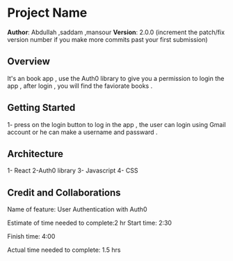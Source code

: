 # Project Name

**Author**: Abdullah ,saddam ,mansour
**Version**: 2.0.0 (increment the patch/fix version number if you make more commits past your first submission)

## Overview

It's an book app , use the Auth0 library to give you a permission to login the app , after login , you will find the faviorate books .

## Getting Started
1- press on the login button to log in the app , the user can login using Gmail account or he can make a username and passward . 


## Architecture

1- React 
2-Auth0 library 
3- Javascript 
4- CSS 

## Credit and Collaborations


Name of feature: User Authentication with Auth0

Estimate of time needed to complete:2 hr
Start time: 2:30

Finish time: 4:00

Actual time needed to complete: 1.5 hrs
